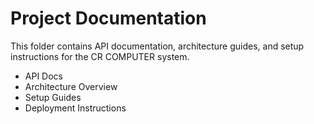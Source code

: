 # Project Documentation

This folder contains API documentation, architecture guides, and setup instructions for the CR COMPUTER system.

- API Docs
- Architecture Overview
- Setup Guides
- Deployment Instructions
